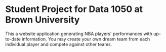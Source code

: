 # Student Project for Data 1050 at Brown University
This a website application generating NBA players' performances with up-to-date information. You may create your own dream team from each individual player and compete against other teams. 
